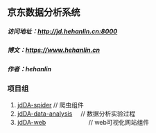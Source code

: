 ## 京东数据分析系统

##### 访问地址：http://jd.hehanlin.cn:8000
##### 博文：https://www.hehanlin.cn
##### 作者：hehanlin

### 项目组
1. [jdDA-spider](https://github.com/hehanlin/jdDA-spider)                   // 爬虫组件
2. [jdDA-data-analysis](https://github.com/hehanlin/jdDA-data-analysis)      // 数据分析实验过程
3. [jdDA-web](https://github.com/hehanlin/jdDA-web)                          // web可视化网站组件

